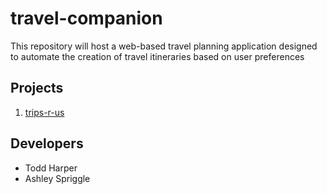 # travel-companion

This repository will host a web-based travel planning application designed to automate the creation of travel itineraries based on user preferences

## Projects

1. [trips-r-us](trips_r_us/README.md)

## Developers

- Todd Harper
- Ashley Spriggle
